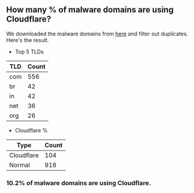 ## How many % of malware domains are using Cloudflare?


We downloaded the malware domains from [here](https://urlhaus.abuse.ch) and filter out duplicates.
Here's the result.


[//]: # (start replacement)


- Top 5 TLDs

| TLD | Count |
| --- | --- |
| com | 556 |
| br | 42 |
| in | 42 |
| net | 36 |
| org | 26 |


- Cloudflare %

| Type | Count |
| --- | --- |
| Cloudflare | 104 |
| Normal | 918 |


### 10.2% of malware domains are using Cloudflare.